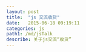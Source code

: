 ```yaml
---
layout: post
title:  "js 交流收货"
date:   2015-06-18 09:19:11
categories: js
path1: /md/jsTalk
describe: 关于js交流“收货”
---
```


